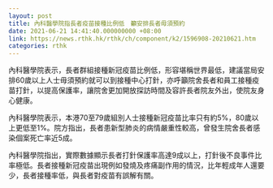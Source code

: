 ```yaml
---
layout: post
title: 內科醫學院指長者疫苗接種比例低　籲安排長者毋須預約
date: 2021-06-21 14:41:40.000000000 +08:00
link: https://news.rthk.hk/rthk/ch/component/k2/1596908-20210621.htm
categories: rthk
---
```


內科醫學院表示，長者群組接種新冠疫苗比例低，形容堪稱世界最低，建議當局安排60歲以上人士毋須預約就可以到接種中心打針，亦呼籲院舍長者和員工接種疫苗打針，以提高保護率，讓院舍更加開放探訪時間及容許長者院友外出，使院友身心健康。

內科醫學院表示，本港70至79歲組別人士接種新冠疫苗比率只有約5%，80歲以上更低至1%。院方指出，長者患新型肺炎的病情嚴重性較高，曾發生院舍長者感染個案死亡率近5成。

內科醫學院指出，實際數據顯示長者打針保護率高達9成以上，打針後不良事件比率極低。長者接種新冠疫苗出現例如發燒及疼痛副作用的情況，比年輕成年人還要少，長者接種率低，與長者對疫苗有誤解有關。
